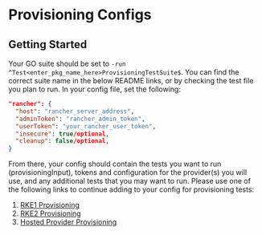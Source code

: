 # Provisioning Configs

## Getting Started
Your GO suite should be set to `-run ^Test<enter_pkg_name_here>ProvisioningTestSuite$`. You can find the correct suite name in the below README links, or by checking the test file you plan to run.
In your config file, set the following:
```json
"rancher": { 
  "host": "rancher_server_address",
  "adminToken": "rancher_admin_token",
  "userToken": "your_rancher_user_token",
  "insecure": true/optional,
  "cleanup": false/optional,
}
```

From there, your config should contain the tests you want to run (provisioningInput), tokens and configuration for the provider(s) you will use, and any additional tests that you may want to run. Please use one of the following links to continue adding to your config for provisioning tests:

1. [RKE1 Provisioning](rke1/README.md)
2. [RKE2 Provisioning](rke2/README.md)
3. [Hosted Provider Provisioning](hosted/README.md)
